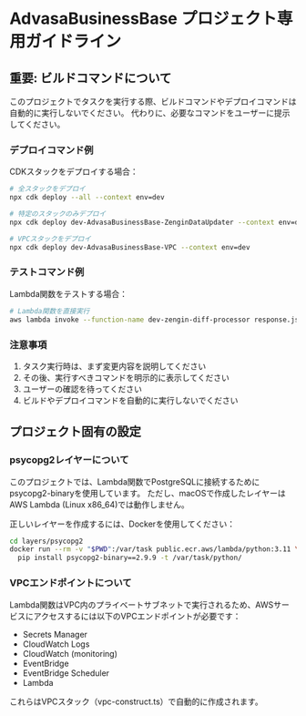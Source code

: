 # AdvasaBusinessBase プロジェクト専用ガイドライン

## 重要: ビルドコマンドについて

このプロジェクトでタスクを実行する際、ビルドコマンドやデプロイコマンドは自動的に実行しないでください。
代わりに、必要なコマンドをユーザーに提示してください。

### デプロイコマンド例

CDKスタックをデプロイする場合：
```bash
# 全スタックをデプロイ
npx cdk deploy --all --context env=dev

# 特定のスタックのみデプロイ
npx cdk deploy dev-AdvasaBusinessBase-ZenginDataUpdater --context env=dev

# VPCスタックをデプロイ
npx cdk deploy dev-AdvasaBusinessBase-VPC --context env=dev
```

### テストコマンド例

Lambda関数をテストする場合：
```bash
# Lambda関数を直接実行
aws lambda invoke --function-name dev-zengin-diff-processor response.json
```

### 注意事項

1. タスク実行時は、まず変更内容を説明してください
2. その後、実行すべきコマンドを明示的に表示してください
3. ユーザーの確認を待ってください
4. ビルドやデプロイコマンドを自動的に実行しないでください

## プロジェクト固有の設定

### psycopg2レイヤーについて

このプロジェクトでは、Lambda関数でPostgreSQLに接続するためにpsycopg2-binaryを使用しています。
ただし、macOSで作成したレイヤーはAWS Lambda (Linux x86_64)では動作しません。

正しいレイヤーを作成するには、Dockerを使用してください：
```bash
cd layers/psycopg2
docker run --rm -v "$PWD":/var/task public.ecr.aws/lambda/python:3.11 \
  pip install psycopg2-binary==2.9.9 -t /var/task/python/
```

### VPCエンドポイントについて

Lambda関数はVPC内のプライベートサブネットで実行されるため、AWSサービスにアクセスするには以下のVPCエンドポイントが必要です：

- Secrets Manager
- CloudWatch Logs
- CloudWatch (monitoring)
- EventBridge
- EventBridge Scheduler
- Lambda

これらはVPCスタック（vpc-construct.ts）で自動的に作成されます。